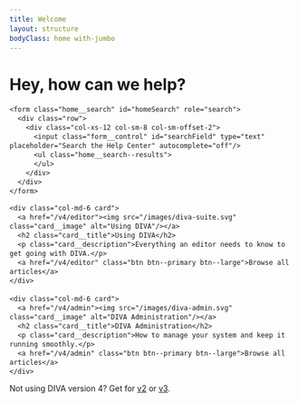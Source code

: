 ```yaml
---
title: Welcome
layout: structure
bodyClass: home with-jumbo
---
```


<div class="jumbotron">
  <div class="container">
    <h1>Hey, how can we help?</h1>

    <form class="home__search" id="homeSearch" role="search">
      <div class="row">
        <div class="col-xs-12 col-sm-8 col-sm-offset-2">
          <input class="form__control" id="searchField" type="text" placeholder="Search the Help Center" autocomplete="off"/>
          <ul class="home__search--results">
          </ul>
        </div>
      </div>
    </form>

  </div>
</div>

<div class="container">
  <div class="row">

    <div class="col-md-6 card">
      <a href="/v4/editor"><img src="/images/diva-suite.svg" class="card__image" alt="Using DIVA"/></a>
      <h2 class="card__title">Using DIVA</h2>
      <p class="card__description">Everything an editor needs to know to get going with DIVA.</p>
      <a href="/v4/editor" class="btn btn--primary btn--large">Browse all articles</a>
    </div>

    <div class="col-md-6 card">
      <a href="/v4/admin"><img src="/images/diva-admin.svg" class="card__image" alt="DIVA Administration"/></a>
      <h2 class="card__title">DIVA Administration</h2>
      <p class="card__description">How to manage your system and keep it running smoothly.</p>
      <a href="/v4/admin" class="btn btn--primary btn--large">Browse all articles</a>
    </div>

  </div>

  <p class="text-center">Not using DIVA version 4? Get for <a href="/v2">v2</a> or <a href="/v3">v3</a>.</p>
</div>
